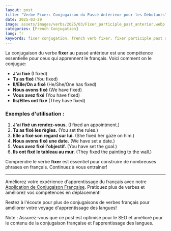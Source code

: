 ```yaml
---
layout: post
title: "Verbe Fixer: Conjugaison du Passé Antérieur pour les Débutants"
date: 2025-03-29
image: assets/images/verbs/2025/03/Fixer_participle_past_anterior.webp
categories: [French Conjugation]
lang: fr
keywords: fixer conjugation, french verb fixer, fixer participle past anterior, french conjugation, learn french
---
```


La conjugaison du verbe **fixer** au passé antérieur est une compétence essentielle pour ceux qui apprennent le français. Voici comment on le conjugue:

- **J'ai fixé** (I fixed)
- **Tu as fixé** (You fixed)
- **Il/Elle/On a fixé** (He/She/One has fixed)
- **Nous avons fixé** (We have fixed)
- **Vous avez fixé** (You have fixed)
- **Ils/Elles ont fixé** (They have fixed)

### Exemples d'utilisation :

1. **J'ai fixé un rendez-vous.** (I fixed an appointment.)
2. **Tu as fixé les règles.** (You set the rules.)
3. **Elle a fixé son regard sur lui.** (She fixed her gaze on him.)
4. **Nous avons fixé une date.** (We have set a date.)
5. **Vous avez fixé l'objectif.** (You have set the goal.)
6. **Ils ont fixé le tableau au mur.** (They fixed the painting to the wall.)

Comprendre le verbe **fixer** est essentiel pour construire de nombreuses phrases en français. Continuez à vous entraîner!

---

Améliorez votre expérience d'apprentissage du français avec notre [Application de Conjugaison Française]({{site.appStore.url}}). Pratiquez plus de verbes et améliorez vos compétences en déplacement!

Restez à l'écoute pour plus de conjugaisons de verbes français pour améliorer votre voyage d'apprentissage des langues!

Note : Assurez-vous que ce post est optimisé pour le SEO et amélioré pour le contenu de la conjugaison française et l'apprentissage des langues.